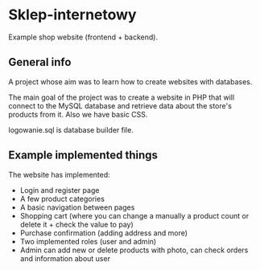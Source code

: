 # Sklep-internetowy
Example shop website (frontend + backend).

## General info
A project whose aim was to learn how to create websites with databases.


The main goal of the project was to create a website in PHP that will connect to the MySQL database and retrieve data about the store's products from it. Also we have basic CSS.

logowanie.sql is database builder file.

## Example implemented things
The website has implemented:
* Login and register page
* A few product categories
* A basic navigation between pages
* Shopping cart (where you can change a manually a product count or delete it + check the value to pay)
* Purchase confirmation (adding address and more)
* Two implemented roles (user and admin)
* Admin can add new or delete products with photo, can check orders and information about user
